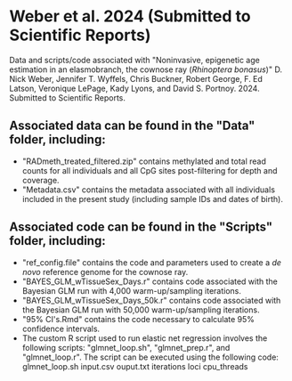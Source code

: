 # Weber et al. 2024 (Submitted to Scientific Reports)

Data and scripts/code associated with "Noninvasive, epigenetic age estimation in an elasmobranch, the cownose ray (*Rhinoptera bonasus*)" D. Nick Weber, Jennifer T. Wyffels, Chris Buckner, Robert George, F. Ed Latson, Veronique LePage, Kady Lyons, and David S. Portnoy. 2024. Submitted to Scientific Reports.

## Associated data can be found in the "Data" folder, including:
- "RADmeth_treated_filtered.zip" contains methylated and total read counts for all individuals and all CpG sites post-filtering for depth and coverage.
- "Metadata.csv" contains the metadata associated with all individuals included in the present study (including sample IDs and dates of birth).

## Associated code can be found in the "Scripts" folder, including:

- "ref_config.file" contains the code and parameters used to create a *de novo* reference genome for the cownose ray.
- "BAYES_GLM_wTissueSex_Days.r" contains code associated with the Bayesian GLM run with 4,000 warm-up/sampling iterations.
- "BAYES_GLM_wTissueSex_Days_50k.r" contains code associated with the Bayesian GLM run with 50,000 warm-up/sampling iterations.
- "95% CI's.Rmd" contains the code necessary to calculate 95% confidence intervals.
- The custom R script used to run elastic net regression involves the following scripts: "glmnet_loop.sh", "glmnet_prep.r", and "glmnet_loop.r". The script can be executed using the following code:
    glmnet_loop.sh input.csv ouput.txt iterations loci cpu_threads
